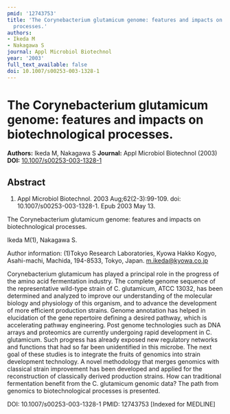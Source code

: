 ```yaml
---
pmid: '12743753'
title: 'The Corynebacterium glutamicum genome: features and impacts on biotechnological
  processes.'
authors:
- Ikeda M
- Nakagawa S
journal: Appl Microbiol Biotechnol
year: '2003'
full_text_available: false
doi: 10.1007/s00253-003-1328-1
---
```


# The Corynebacterium glutamicum genome: features and impacts on biotechnological processes.
**Authors:** Ikeda M, Nakagawa S
**Journal:** Appl Microbiol Biotechnol (2003)
**DOI:** [10.1007/s00253-003-1328-1](https://doi.org/10.1007/s00253-003-1328-1)

## Abstract

1. Appl Microbiol Biotechnol. 2003 Aug;62(2-3):99-109. doi: 
10.1007/s00253-003-1328-1. Epub 2003 May 13.

The Corynebacterium glutamicum genome: features and impacts on biotechnological 
processes.

Ikeda M(1), Nakagawa S.

Author information:
(1)Tokyo Research Laboratories, Kyowa Hakko Kogyo, Asahi-machi, Machida, 
194-8533, Tokyo, Japan. m.ikeda@kyowa.co.jp

Corynebacterium glutamicum has played a principal role in the progress of the 
amino acid fermentation industry. The complete genome sequence of the 
representative wild-type strain of C. glutamicum, ATCC 13032, has been 
determined and analyzed to improve our understanding of the molecular biology 
and physiology of this organism, and to advance the development of more 
efficient production strains. Genome annotation has helped in elucidation of the 
gene repertoire defining a desired pathway, which is accelerating pathway 
engineering. Post genome technologies such as DNA arrays and proteomics are 
currently undergoing rapid development in C. glutamicum. Such progress has 
already exposed new regulatory networks and functions that had so far been 
unidentified in this microbe. The next goal of these studies is to integrate the 
fruits of genomics into strain development technology. A novel methodology that 
merges genomics with classical strain improvement has been developed and applied 
for the reconstruction of classically derived production strains. How can 
traditional fermentation benefit from the C. glutamicum genomic data? The path 
from genomics to biotechnological processes is presented.

DOI: 10.1007/s00253-003-1328-1
PMID: 12743753 [Indexed for MEDLINE]

